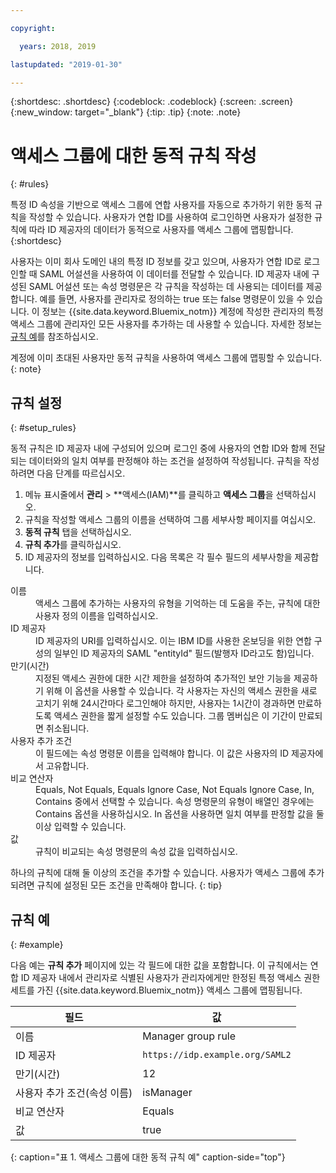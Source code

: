 ```yaml
---

copyright:

  years: 2018, 2019

lastupdated: "2019-01-30"

---
```


{:shortdesc: .shortdesc}
{:codeblock: .codeblock}
{:screen: .screen}
{:new_window: target="_blank"}
{:tip: .tip}
{:note: .note}

# 액세스 그룹에 대한 동적 규칙 작성
{: #rules}

특정 ID 속성을 기반으로 액세스 그룹에 연합 사용자를 자동으로 추가하기 위한 동적 규칙을 작성할 수 있습니다. 사용자가 연합 ID를 사용하여 로그인하면 사용자가 설정한 규칙에 따라 ID 제공자의 데이터가 동적으로 사용자를 액세스 그룹에 맵핑합니다.
{:shortdesc}

사용자는 이미 회사 도메인 내의 특정 ID 정보를 갖고 있으며, 사용자가 연합 ID로 로그인할 때 SAML 어설션을 사용하여 이 데이터를 전달할 수 있습니다. ID 제공자 내에 구성된 SAML 어설션 또는 속성 명령문은 각 규칙을 작성하는 데 사용되는 데이터를 제공합니다. 예를 들면, 사용자를 관리자로 정의하는 true 또는 false 명령문이 있을 수 있습니다. 이 정보는 {{site.data.keyword.Bluemix_notm}} 계정에 작성한 관리자의 특정 액세스 그룹에 관리자인 모든 사용자를 추가하는 데 사용할 수 있습니다. 자세한 정보는 [규칙 예](/docs/iam?topic=iam-rules#example)를 참조하십시오.

계정에 이미 초대된 사용자만 동적 규칙을 사용하여 액세스 그룹에 맵핑할 수 있습니다.
{: note}

## 규칙 설정
{: #setup_rules}

동적 규칙은 ID 제공자 내에 구성되어 있으며 로그인 중에 사용자의 연합 ID와 함께 전달되는 데이터와의 일치 여부를 판정해야 하는 조건을 설정하여 작성됩니다. 규칙을 작성하려면 다음 단계를 따르십시오.

1. 메뉴 표시줄에서 **관리** &gt; **액세스(IAM)**를 클릭하고 **액세스 그룹**을 선택하십시오.
2. 규칙을 작성할 액세스 그룹의 이름을 선택하여 그룹 세부사항 페이지를 여십시오.
3. **동적 규칙** 탭을 선택하십시오.
4. **규칙 추가**를 클릭하십시오.
5. ID 제공자의 정보를 입력하십시오. 다음 목록은 각 필수 필드의 세부사항을 제공합니다.

<dl>
<dt>이름</dt>
<dd>액세스 그룹에 추가하는 사용자의 유형을 기억하는 데 도움을 주는, 규칙에 대한 사용자 정의 이름을 입력하십시오.</dd>
<dt>ID 제공자</dt>
<dd>ID 제공자의 URI를 입력하십시오. 이는 IBM ID를 사용한 온보딩을 위한 연합 구성의 일부인 ID 제공자의 SAML "entityId" 필드(발행자 ID라고도 함)입니다.</dd>
<dt>만기(시간)</dt>
<dd>지정된 액세스 권한에 대한 시간 제한을 설정하여 추가적인 보안 기능을 제공하기 위해 이 옵션을 사용할 수 있습니다. 각 사용자는 자신의 액세스 권한을 새로 고치기 위해 24시간마다 로그인해야 하지만, 사용자는 1시간이 경과하면 만료하도록 액세스 권한을 짧게 설정할 수도 있습니다. 그룹 멤버십은 이 기간이 만료되면 취소됩니다.</dd>
<dt>사용자 추가 조건</dt>
<dd>이 필드에는 속성 명령문 이름을 입력해야 합니다. 이 값은 사용자의 ID 제공자에서 고유합니다.</dd>
<dt>비교 연산자</dt>
<dd>Equals, Not Equals, Equals Ignore Case, Not Equals Ignore Case, In, Contains 중에서 선택할 수 있습니다. 속성 명령문의 유형이 배열인 경우에는 Contains 옵션을 사용하십시오. In 옵션을 사용하면 일치 여부를 판정할 값을 둘 이상 입력할 수 있습니다.</dd>
<dt>값</dt>
<dd>규칙이 비교되는 속성 명령문의 속성 값을 입력하십시오.</dd>
</dl>

하나의 규칙에 대해 둘 이상의 조건을 추가할 수 있습니다. 사용자가 액세스 그룹에 추가되려면 규칙에 설정된 모든 조건을 만족해야 합니다.
{: tip}

## 규칙 예
{: #example}

다음 예는 **규칙 추가** 페이지에 있는 각 필드에 대한 값을 포함합니다. 이 규칙에서는 연합 ID 제공자 내에서 관리자로 식별된 사용자가 관리자에게만 한정된 특정 액세스 권한 세트를 가진 {{site.data.keyword.Bluemix_notm}} 액세스 그룹에 맵핑됩니다.

|필드 |값 |
|----------|---------|
|이름 | Manager group rule |
| ID 제공자 | `https://idp.example.org/SAML2` |
| 만기(시간) | 12 |
| 사용자 추가 조건(속성 이름) | isManager |
| 비교 연산자 | Equals  |
|값 |  true |
{: caption="표 1. 액세스 그룹에 대한 동적 규칙 예" caption-side="top"}
